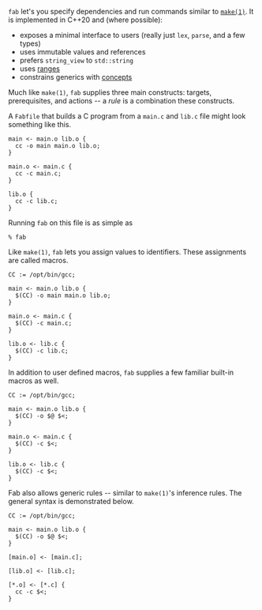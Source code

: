 `fab` let's you specify dependencies and run commands similar to
[`make(1)`][make].  It is implemented in C++20 and (where possible):
  - exposes a minimal interface to users (really just `lex`, `parse`, and a few
   types)
  - uses immutable values and references
  - prefers `string_view` to `std::string`
  - uses [ranges]
  - constrains generics with [concepts]

Much like `make(1)`, `fab` supplies three main constructs: targets,
prerequisites, and actions -- a _rule_ is a combination these constructs.

A `Fabfile` that builds a C program from a `main.c` and `lib.c` file might look
something like this.

```
main <- main.o lib.o {
  cc -o main main.o lib.o;
}

main.o <- main.c {
  cc -c main.c;
}

lib.o {
  cc -c lib.c;
}
```

Running `fab` on this file is as simple as

```
% fab
```

Like `make(1)`, `fab` lets you assign values to identifiers. These assignments
are called macros.

```
CC := /opt/bin/gcc;

main <- main.o lib.o {
  $(CC) -o main main.o lib.o;
}

main.o <- main.c {
  $(CC) -c main.c;
}

lib.o <- lib.c {
  $(CC) -c lib.c;
}
```

In addition to user defined macros, `fab` supplies a few familiar built-in
macros as well.
```
CC := /opt/bin/gcc;

main <- main.o lib.o {
  $(CC) -o $@ $<;
}

main.o <- main.c {
  $(CC) -c $<;
}

lib.o <- lib.c {
  $(CC) -c $<;
}
```

Fab also allows generic rules -- similar to `make(1)`'s inference rules.
The general syntax is demonstrated below.
```
CC := /opt/bin/gcc;

main <- main.o lib.o {
  $(CC) -o $@ $<;
}

[main.o] <- [main.c];

[lib.o] <- [lib.c];

[*.o] <- [*.c] {
  cc -c $<;
}
```

[concepts]: https://en.cppreference.com/w/cpp/language/constraints
[make]: https://pubs.opengroup.org/onlinepubs/009695299/utilities/make.html
[ranges]: https://en.cppreference.com/w/cpp/header/ranges
